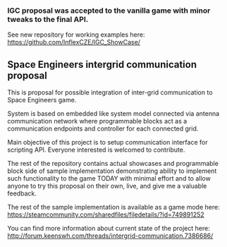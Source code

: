### IGC proposal was accepted to the vanilla game with minor tweaks to the final API.
See new repository for working examples here:
<https://github.com/InflexCZE/IGC_ShowCase/>

## Space Engineers intergrid communication proposal
This is proposal for possible integration of inter-grid communication to Space Engineers game.

System is based on embedded like system model connected via antenna communication network where programmable blocks act as a communication endpoints and controller for each connected grid.

Main objective of this project is to setup communication interface for scripting API. Everyone interested is welcomed to contribute. 

The rest of the repository contains actual showcases and programmable block side of sample implementation demonstrating ability to implement such functionality to the game TODAY with minimal effort and to allow anyone to try this proposal on their own, live, and give me a valuable feedback.

The rest of the sample implementation is available as a game mode here:
https://steamcommunity.com/sharedfiles/filedetails/?id=749891252

You can find more information about current state of the project here:
http://forum.keenswh.com/threads/intergrid-communication.7386686/
